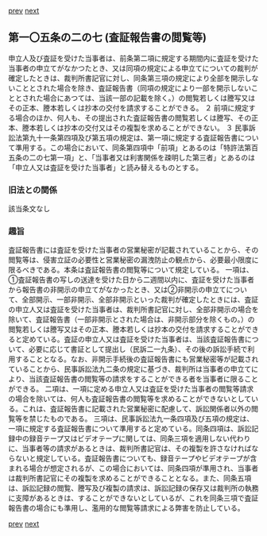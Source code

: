 [prev](/specific/markdowns/特許法/143_Mp-Ch_4-Se_2-At_105_2_6.md)
[next](/specific/markdowns/特許法/145_Mp-Ch_4-Se_2-At_105_2_8.md)
## 第一〇五条の二の七 (査証報告書の閲覧等)
申立人及び査証を受けた当事者は、前条第二項に規定する期間内に査証を受けた当事者の申立てがなかつたとき、又は同項の規定による申立てについての裁判が確定したときは、裁判所書記官に対し、同条第三項の規定により全部を開示しないこととされた場合を除き、査証報告書（同項の規定により一部を開示しないこととされた場合にあつては、当該一部の記載を除く。）の閲覧若しくは謄写又はその正本、謄本若しくは抄本の交付を請求することができる。
２ 前項に規定する場合のほか、何人も、その提出された査証報告書の閲覧若しくは謄写、その正本、謄本若しくは抄本の交付又はその複製を求めることができない。
３ 民事訴訟法第九十一条第四項及び第五項の規定は、第一項に規定する査証報告書について準用する。この場合において、同条第四項中「前項」とあるのは「特許法第百五条の二の七第一項」と、「当事者又は利害関係を疎明した第三者」とあるのは「申立人又は査証を受けた当事者」と読み替えるものとする。

### 旧法との関係
該当条文なし

### 趣旨
査証報告書には査証を受けた当事者の営業秘密が記載されていることから、その閲覧等は、侵害立証の必要性と営業秘密の漏洩防止の観点から、必要最小限度に限るべきである。本条は査証報告書の閲覧等について規定している。
一項は、①査証報告書の写しの送達を受けた日から二週間以内に、査証を受けた当事者から報告書の非開示の申立てがなかったとき、又は②非開示の申立てについて、全部開示、一部非開示、全部非開示といった裁判が確定したときには、査証の申立人又は査証を受けた当事者は、裁判所書記官に対し、全部非開示の場合を除いて、査証報告書（一部非開示とされた場合は、非開示部分を除くもの。）の閲覧若しくは謄写又はその正本、謄本若しくは抄本の交付を請求することができると定めている。査証の申立人又は査証を受けた当事者は、当該査証報告書について、必要に応じて書証として提出し（民訴二一九条）、その後の訴訟手続で利用することとなる。なお、非開示手続後の査証報告書にも営業秘密等が記載されていることから、民事訴訟法九二条の規定に基づき、裁判所は当事者の申立てにより、当該査証報告書の閲覧等の請求をすることができる者を当事者に限ることができる。
二項は、一項に定める申立人又は査証を受けた当事者の閲覧等請求の場合を除いては、何人も査証報告書の閲覧等を求めることができないとしている。これは、査証報告書に記載された営業秘密に配慮して、訴訟関係者以外の閲覧等を禁じたものである。
三項は、民事訴訟法九一条四項及び五項の規定は、一項に規定する査証報告書について準用すると定めている。同条四項は、訴訟記録中の録音テープ又はビデオテープに関しては、同条三項を適用しない代わりに、当事者等の請求があるときは、裁判所書記官は、その複製を許さなければならないと規定している。査証報告書についても、録音テープやビデオテープが含まれる場合が想定されるが、この場合においては、同条四項が準用され、当事者は裁判所書記官にその複製を求めることができることとなる。また、同条五項は、訴訟記録の閲覧、謄写及び複製の請求は、訴訟記録の保存又は裁判所の執務に支障があるときは、することができないとしているが、これを同条三項で査証報告書の場合にも準用し、濫用的な閲覧等請求による弊害を防止している。

[prev](/specific/markdowns/特許法/143_Mp-Ch_4-Se_2-At_105_2_6.md)
[next](/specific/markdowns/特許法/145_Mp-Ch_4-Se_2-At_105_2_8.md)